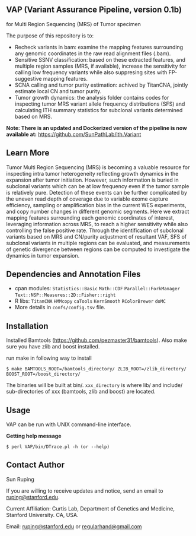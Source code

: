 ## VAP (Variant Assurance Pipeline, version 0.1b)
for Multi Region Sequencing (MRS) of Tumor specimen

The purpose of this repository is to:
* Recheck variants in bam: examine the mapping features surrounding any genomic coordinates in the raw read alignment files (.bam).
* Sensitive SSNV classification: based on these extracted features, and multiple region samples (MRS, if available), increase the sensitivity for calling low frequency variants while also suppresing sites with FP-suggestive mapping features.
* SCNA calling and tumor purity estimation: achived by TitanCNA, jointly estimate local CN and tumor purity.
* Tumor growth dynamics: the analysis folder contains codes for inspecting tumor MRS variant allele frequency distributions (SFS) and calculating ITH summary statistics for subclonal variants determined based on MRS.

**Note: There is an updated and Dockerized version of the pipeline is now available at:**  https://github.com/SunPathLab/ith.Variant

Learn More
---
Tumor Multi Region Sequencing (MRS) is becoming a valuable resource for inspecting intra tumor heterogeneity reflecting growth dynamics in the expansion after tumor initiation. However, such information is buried in subclonal variants which can be at low frequency even if the tumor sample is relatively pure. Detection of these events can be further complicated by the uneven read depth of coverage due to variable exome capture efficiency, sampling or amplification bias in the current WES experiments, and copy number changes in different genomic segments. Here we extract mapping features surrounding each genomic coordinates of interest, leveraging information across MRS, to reach a higher sensitivity while also controlling the false positive rate. Through the identification of subclonal variants based on MRS and CN/purity adjustment of resultant VAF, SFS of subclonal variants in multiple regions can be evaluated, and measurements of genetic divergence between regions can be computed to investigate the dynamics in tumor expansion.


Dependencies and Annotation Files
---
* cpan modules: ``Statistics::Basic`` ``Math::CDF`` ``Parallel::ForkManager`` ``Text::NSP::Measures::2D::Fisher::right``
* R libs: ``TitanCNA`` ``HMMcopy`` ``caTools`` ``KernSmooth`` ``RColorBrewer`` ``doMC``
* More details in ``confs/config.tsv`` file.


Installation
---

Installed Bamtools (https://github.com/pezmaster31/bamtools). Also make sure you have zlib and boost installed.

run make in following way to install

	$ make BAMTOOLS_ROOT=/bamtools_directory/ ZLIB_ROOT=/zlib_directory/ BOOST_ROOT=/boost_directory/

The binaries will be built at bin/. ``xxx_directory`` is where lib/ and include/ sub-directories of xxx (bamtools, zlib and boost) are located.


Usage
---

VAP can be run with UNIX command-line interface.

**Getting help message**

	$ perl VAP/bin/DTrace.pl -h (or --help)



Contact Author
---
Sun Ruping

If you are willing to receive updates and notice, send an email to ruping@stanford.edu.

Current Affiliation:
Curtis Lab, Department of Genetics and Medicine, Stanford University. CA, USA.

Email: ruping@stanford.edu or regularhand@gmail.com
